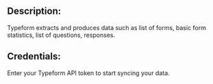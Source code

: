 ## Description:
Typeform extracts and produces data such as list of forms, basic form statistics, list of questions, responses. 

## Credentials:
Enter your Typeform API token to start syncing your data.
